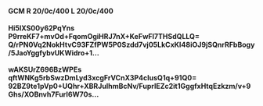 #### GCM R 20/0c/400 L 20/0c/400
**Hi5lXS00y62PqYns**<br/>**P9rreKF7+mvOd+FqomOgiHRJ7nX+KeFwFl7THSdQLLQ=**<br/>**Q/rPN0Vq2NokHtvC93FZfPW5P0Szdd7vj05LkCxKI48iOJ9jSQnrRFbBogy/5JaoYggfybvUKWidro+1...**<br/><br/>
**wAKSUrZ696BzWPEs**<br/>**qftWNKg5rbSwzDmLyd3xcgFrVCnX3P4cIusQ1q+91Q0=**<br/>**92BZ9te1pVp0+UQhr+XBRJuIhmBcNv/FuprlEZc2it1GggfxHtqEzkzm/v+9Ghs/XOBnvh7FurI6W70s...**